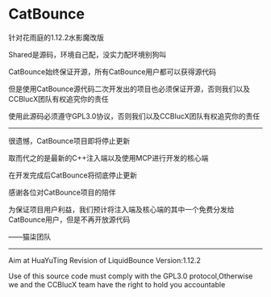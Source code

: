 # CatBounce

针对花雨庭的1.12.2水影魔改版 

Shared是源码，环境自己配，没实力配环境别狗叫

CatBounce始终保证开源，所有CatBounce用户都可以获得源代码

但是使用CatBounce源代码二次开发出的项目也必须保证开源，否则我们以及CCBlucX团队有权追究你的责任

使用此源码必须遵守GPL3.0协议，否则我们以及CCBlucX团队有权追究你的责任

---------------------------------------------

很遗憾，CatBounce项目即将停止更新

取而代之的是最新的C++注入端以及使用MCP进行开发的核心端

在开发完成后CatBounce将彻底停止更新

感谢各位对CatBounce项目的陪伴

为保证项目用户利益，我们预计将注入端及核心端的其中一个免费分发给CatBounce用户，但是不再开放源代码

——猫柒团队

---------------------------------------------

Aim at HuaYuTing Revision of LiquidBounce Version:1.12.2

Use of this source code must comply with the GPL3.0 protocol,Otherwise we and the CCBlucX team have the right to hold you accountable
